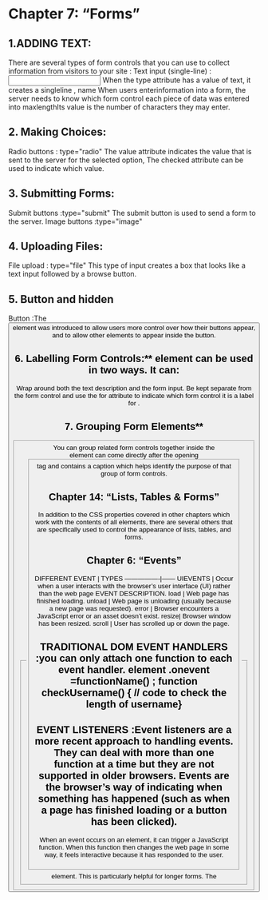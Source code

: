 # Chapter 7: “Forms”

## **1.ADDING TEXT:**
There are several types of form controls that you can use to collect information from visitors to your site :
Text input (single-line) : <input type="text" name=" " maxlength = "" size="" > When the type attribute has a value of text, it creates a singleline ,
name When users enterinformation into a form,
the server needs to know which form control each piece of data was entered into 
maxlengthIts value is the number of characters they may enter. 

## 2. Making Choices:
Radio buttons : type="radio" The value attribute indicates the value that is sent to
the server for the selected option, The checked attribute can be used to indicate which value.

## 3. Submitting Forms:
Submit buttons :type="submit" The submit button is used to send a form to the server.
Image buttons :type="image"

## 4. Uploading Files:
File upload : type="file" This type of input creates a box that looks like a text input followed by a browse button.

## 5. Button and hidden
Button :The <button> element was introduced to allow users more control over how their buttons appear, and to allow other elements to appear inside the button.
  
## 6. Labelling Form Controls:** element can be used in two ways. It can:
Wrap around both the text description and the form input.
Be kept separate from the form control and use the for attribute to indicate which form control it is a label for .
  
## 7. Grouping Form Elements**
<fieldset> You can group related form controls together inside the <fieldset> element. This is particularly helpful for longer forms.
The <legend> element can come directly after the opening <fieldset> tag and contains a caption which helps identify the purpose of that group of form controls.

## Chapter 14: “Lists, Tables & Forms”
In addition to the CSS properties covered in other chapters which work with the contents of all elements,
there are several others that are specifically used to control the appearance of lists, tables, and forms.
  
## Chapter 6: “Events”
DIFFERENT EVENT | TYPES —————-|—— UIEVENTS | Occur when a user interacts with the browser’s user interface (UI) rather than the web page EVENT DESCRIPTION.
load | Web page has finished loading. unload | Web page is unloading (usually because a new page was requested). error | 
Browser encounters a JavaScript error or an asset doesn’t exist. resize| Browser window has been resized. scroll | User has scrolled up or down the page.

## TRADITIONAL DOM EVENT HANDLERS :you can only attach one function to each event handler. element .onevent =functionName() ; function checkUsername() { // code to check the length of username}
  
## EVENT LISTENERS :Event listeners are a more recent approach to handling events. They can deal with more than one function at a time but they are not supported in older browsers. Events are the browser’s way of indicating when something has happened (such as when a page has finished loading or a button has been clicked).
When an event occurs on an element, it can trigger a JavaScript function. When this function then changes the web page in some way, it feels interactive because
it has responded to the user.
